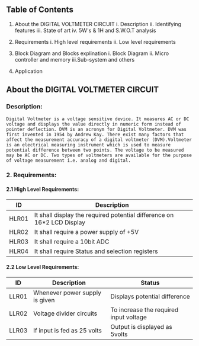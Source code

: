 ## Table of Contents
1. About the DIGITAL VOLTMETER CIRCUIT
    i. Description
    ii. Identifying features
    iii. State of art
    iv. 5W's & 1H and S.W.O.T analysis

2. Requirements
    i. High level requirements
    ii. Low level requirements

3. Block Diagram and Blocks explination
    i. Block Diagram
    ii. Micro controller and memory
    iii.Sub-system and others

4. Application

## About the DIGITAL VOLTMETER CIRCUIT

### Description:
    
    Digital Voltmeter is a voltage sensitive device. It measures AC or DC voltage and displays the value directly in numeric form instead of pointer deflection. DVM is an acronym for Digital Voltmeter. DVM was first invented in 1954 by Andrew Kay. There exist many factors that affect the measurement accuracy of a digital voltmeter (DVM).Voltmeter is an electrical measuring instrument which is used to measure potential difference between two points. The voltage to be measured may be AC or DC. Two types of voltmeters are available for the purpose of voltage measurement i.e. analog and digital.


### 2. Requirements:

#### 2.1 High Level Requirements:

ID  | Description
------------- | -------------
HLR01  | It shall display the required potential difference on 16*2 LCD Display
HLR02  | It shall require a power supply of +5V
HLR03  | It shall require a 10bit ADC
HLR04  | It shall require Status and selection registers

#### 2.2 Low Level Requirements:

ID  | Description | Status
------------- | ------------- | -------------
LLR01  | Whenever power supply is given | Displays potential difference
LLR02  | Voltage divider circuits | To increase the required input voltage
LLR03  | If input is fed as 25 volts | Output is displayed as 5volts 


